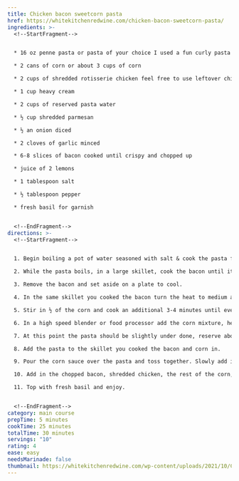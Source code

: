 ```yaml
---
title: Chicken bacon sweetcorn pasta
href: https://whitekitchenredwine.com/chicken-bacon-sweetcorn-pasta/
ingredients: >-
  <!--StartFragment-->


  * 16 oz penne pasta or pasta of your choice I used a fun curly pasta for this one!

  * 2 cans of corn or about 3 cups of corn

  * 2 cups of shredded rotisserie chicken feel free to use leftover chicken!

  * 1 cup heavy cream

  * 2 cups of reserved pasta water

  * ½ cup shredded parmesan

  * ½ an onion diced

  * 2 cloves of garlic minced

  * 6-8 slices of bacon cooked until crispy and chopped up

  * juice of 2 lemons

  * 1 tablespoon salt

  * ½ tablespoon pepper

  * fresh basil for garnish


  <!--EndFragment-->
directions: >-
  <!--StartFragment-->


  1. Begin boiling a pot of water seasoned with salt & cook the pasta for 8 minutes.

  2. While the pasta boils, in a large skillet, cook the bacon until it is crispy. A few minutes on each side.

  3. Remove the bacon and set aside on a plate to cool.

  4. In the same skillet you cooked the bacon turn the heat to medium and add the onion and garlic. Cook for about 3 minutes.

  5. Stir in ½ of the corn and cook an additional 3-4 minutes until everything is warmed through.

  6. In a high speed blender or food processor add the corn mixture, heavy cream, lemon juice, salt, and pepper. Blend well until nice and smooth.

  7. At this point the pasta should be slightly under done, reserve about 2 cups of the pasta water and strain the rest.

  8. Add the pasta to the skillet you cooked the bacon and corn in.

  9. Pour the corn sauce over the pasta and toss together. Slowly add in the reserved pasta water until the sauce reaches your desired consistency.

  10. Add in the chopped bacon, shredded chicken, the rest of the corn, and parmesan cheese. Stir well!

  11. Top with fresh basil and enjoy.


  <!--EndFragment-->
category: main course
prepTime: 5 minutes
cookTime: 25 minutes
totalTime: 30 minutes
servings: "10"
rating: 4
ease: easy
needsMarinade: false
thumbnail: https://whitekitchenredwine.com/wp-content/uploads/2021/10/CornBaconPasta-15-min.jpg
---
```

